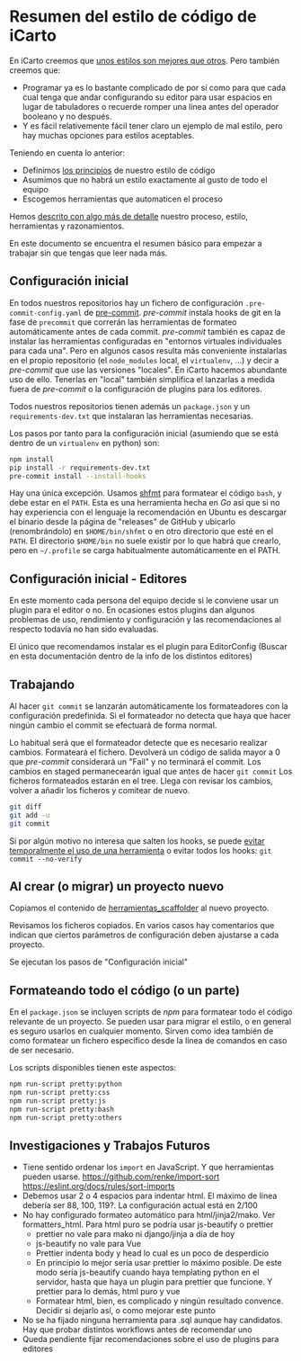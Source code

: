 # Resumen del estilo de código de iCarto

En iCarto creemos que [unos estilos son mejores que otros](https://gitlab.com/icarto/ikdb/blob/master/estilo_codigo/1.introduccion.md). Pero también creemos que:

-   Programar ya es lo bastante complicado de por sí como para que cada cual tenga que andar configurando su editor para usar espacios en lugar de tabuladores o recuerde romper una línea antes del operador booleano y no después.
-   Y es fácil relativemente fácil tener claro un ejemplo de mal estilo, pero hay muchas opciones para estilos aceptables.

Teniendo en cuenta lo anterior:

-   Definimos [los principios](https://gitlab.com/icarto/ikdb/blob/master/estilo_codigo/1.introduccion.md) de nuestro estilo de código
-   Asumimos que no habrá un estilo exactamente al gusto de todo el equipo
-   Escogemos herramientas que automaticen el proceso

Hemos [descrito con algo más de detalle](https://gitlab.com/icarto/ikdb/blob/master/estilo_codigo/) nuestro proceso, estilo, herramientas y razonamientos.

En este documento se encuentra el resumen básico para empezar a trabajar sin que tengas que leer nada más.

## Configuración inicial

En todos nuestros repositorios hay un fichero de configuración `.pre-commit-config.yaml` de [pre-commit](https://pre-commit.com/). _pre-commit_ instala hooks de git en la fase de `precommit` que correrán las herramientas de formateo automáticamente antes de cada commit. _pre-commit_ también es capaz de instalar las herramientas configuradas en "entornos virtuales individuales para cada una". Pero en algunos casos resulta más conveniente instalarlas en el propio repositorio (el `node_modules` local, el `virtualenv`, ...) y decir a _pre-commit_ que use las versiones "locales". En iCarto hacemos abundante uso de ello. Tenerlas en "local" también simplifica el lanzarlas a medida fuera de _pre-commit_ o la configuración de plugins para los editores.

Todos nuestros repositorios tienen además un `package.json` y un `requirements-dev.txt` que instalaran las herramientas necesarias.

Los pasos por tanto para la configuración inicial (asumiendo que se está dentro de un `virtualenv` en python) son:

```bash
npm install
pip install -r requirements-dev.txt
pre-commit install --install-hooks
```

Hay una única excepción. Usamos [shfmt](https://github.com/mvdan/sh) para formatear el código `bash`, y debe estar en el `PATH`. Esta es una herramienta hecha en _Go_ así que si no hay experiencia con el lenguaje la recomendación en Ubuntu es descargar el binario desde la página de "releases" de GitHub y ubicarlo (renombrándolo) en `$HOME/bin/shfmt` o en otro directorio que esté en el `PATH`. El directorio `$HOME/bin` no suele existir por lo que habrá que crearlo, pero en `~/.profile` se carga habitualmente automáticamente en el PATH.

## Configuración inicial - Editores

En este momento cada persona del equipo decide si le conviene usar un plugin para el editor o no. En ocasiones estos plugins dan algunos problemas de uso, rendimiento y configuración y las recomendaciones al respecto todavía no han sido evaluadas.

El único que recomendamos instalar es el plugin para EditorConfig (Buscar en esta documentación dentro de la info de los distintos editores)

## Trabajando

Al hacer `git commit` se lanzarán automáticamente los formateadores con la configuración predefinida. Si el formateador no detecta que haya que hacer ningún cambio el commit se efectuará de forma normal.

Lo habitual será que el formateador detecte que es necesario realizar cambios. Formateará el fichero. Devolverá un código de salida mayor a 0 que _pre-commit_ considerará un "Fail" y no terminará el commit. Los cambios en staged permanecearán igual que antes de hacer `git commit` Los ficheros formateados estarán en el tree. Llega con revisar los cambios, volver a añadir los ficheros y comitear de nuevo.

```bash
git diff
git add -u
git commit
```

Si por algún motivo no interesa que salten los hooks, se puede [evitar temporalmente el uso de una herramienta](https://pre-commit.com/#temporarily-disabling-hooks) o evitar todos los hooks: `git commit --no-verify`

## Al crear (o migrar) un proyecto nuevo

Copiamos el contenido de [herramientas_scaffolder](https://gitlab.com/icarto/ikdb/blob/master/estilo_codigo/herramientas_scaffolder/) al nuevo proyecto.

Revisamos los ficheros copiados. En varios casos hay comentarios que indican que ciertos parámetros de configuración deben ajustarse a cada proyecto.

Se ejecutan los pasos de "Configuración inicial"

## Formateando todo el código (o un parte)

En el `package.json` se incluyen scripts de _npm_ para formatear todo el código relevante de un proyecto. Se pueden usar para migrar el estilo, o en general es seguro usarlos en cualquier momento. Sirven como idea también de como formatear un fichero específico desde la línea de comandos en caso de ser necesario.

Los scripts disponibles tienen este aspectos:

```bash
npm run-script pretty:python
npm run-script pretty:css
npm run-script pretty:js
npm run-script pretty:bash
npm run-script pretty:others
```

## Investigaciones y Trabajos Futuros

-   Tiene sentido ordenar los `import` en JavaScript. Y que herramientas pueden usarse. https://github.com/renke/import-sort https://eslint.org/docs/rules/sort-imports
-   Debemos usar 2 o 4 espacios para indentar html. El máximo de línea debería ser 88, 100, 119?. La configuración actual está en 2/100
-   No hay configurado formateo automático para html/jinja2/mako. Ver formatters_html. Para html puro se podría usar js-beautify o prettier
    -   prettier no vale para mako ni django/jinja a día de hoy
    -   js-beautify no vale para Vue
    -   Prettier indenta body y head lo cual es un poco de desperdicio
    -   En principio lo mejor sería usar prettier lo máximo posible. De este modo sería js-beautify cuando haya templating python en el servidor, hasta que haya un plugin para prettier que funcione. Y prettier para lo demás, html puro y vue
    -   Formatear html, bien, es complicado y ningún resultado convence. Decidir si dejarlo así, o como mejorar este punto
-   No se ha fijado ninguna herramienta para .sql aunque hay candidatos. Hay que probar distintos workflows antes de recomendar uno
-   Queda pendiente fijar recomendaciones sobre el uso de plugins para editores
